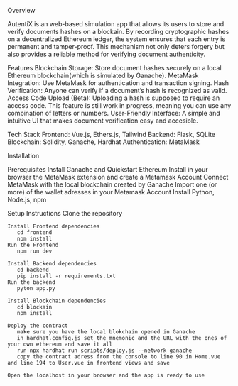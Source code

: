 Overview

AutentiX is an web-based simulation app that allows its users to store and verify documents hashes on a blockain. By recording cryptographic hashes on a decentralized Ethereum ledger, the system ensures that each entry is permanent and tamper-proof. This mechanism not only deters forgery but also provides a reliable method for verifying document authenticity. 

Features
    Blockchain Storage: Store document hashes securely on a local Ethereum blockchain(which is simulated by Ganache).
    MetaMask Integration: Use MetaMask for authentication and transaction signing.
    Hash Verification: Anyone can verify if a document’s hash is recognized as valid.
    Access Code Upload (Beta): Uploading a hash is supposed to require an access code. This feature is still work in progress, meaning you can use any combination of letters or numbers. 
    User-Friendly Interface: A simple and intuitive UI that makes document verification easy and accesible.

Tech Stack
    Frontend: Vue.js, Ethers.js, Tailwind
    Backend: Flask, SQLite
    Blockchain: Solidity, Ganache, Hardhat
    Authentication: MetaMask    

Installation

  Prerequisites
     Install Ganache and Quickstart Ethereum 
     Install in your browser the MetaMask extension and create a Metamask Account
     Connect MetaMask with the local blockchain created by Ganache
     Import one (or more) of the wallet adresses in your Metamask Account
     Install Python, Node.js, npm

  Setup Instructions
    Clone the repository

    Install Frontend dependencies
       cd frontend
       npm install
    Run the Frontend
       npm run dev

    Install Backend dependencies
       cd backend
       pip install -r requirements.txt
    Run the backend  
       pyton app.py    

    Install Blockchain dependencies
       cd blockain
       npm install

    Deploy the contract
       make sure you have the local blokchain opened in Ganache
       in hardhat.config.js set the mnemonic and the URL with the ones of your own ethereum and save it all
       run npx hardhat run scripts/deploy.js --network ganache
       copy the contract adress from the console to line 90 in Home.vue and line 194 to User.vue in frontend views and save

    Open the localhost in your browser and the app is ready to use   





